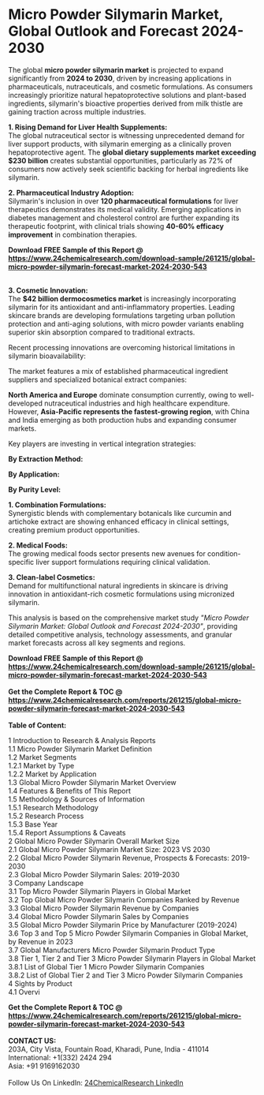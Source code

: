 <h1>Micro Powder Silymarin Market, Global Outlook and Forecast 2024-2030</h1><p>The global <strong>micro powder silymarin market</strong> is projected to expand significantly from <strong>2024 to 2030</strong>, driven by increasing applications in pharmaceuticals, nutraceuticals, and cosmetic formulations. As consumers increasingly prioritize natural hepatoprotective solutions and plant-based ingredients, silymarin's bioactive properties derived from milk thistle are gaining traction across multiple industries.</p><p><strong>1. Rising Demand for Liver Health Supplements:</strong><br>
The global nutraceutical sector is witnessing unprecedented demand for liver support products, with silymarin emerging as a clinically proven hepatoprotective agent. The <strong>global dietary supplements market exceeding $230 billion</strong> creates substantial opportunities, particularly as 72% of consumers now actively seek scientific backing for herbal ingredients like silymarin.</p><p><strong>2. Pharmaceutical Industry Adoption:</strong><br>
Silymarin's inclusion in over <strong>120 pharmaceutical formulations</strong> for liver therapeutics demonstrates its medical validity. Emerging applications in diabetes management and cholesterol control are further expanding its therapeutic footprint, with clinical trials showing <strong>40-60% efficacy improvement</strong> in combination therapies.</p><div><b>Download FREE Sample of this Report @ 
            <a href="https://www.24chemicalresearch.com/download-sample/261215/global-micro-powder-silymarin-forecast-market-2024-2030-543">
            https://www.24chemicalresearch.com/download-sample/261215/global-micro-powder-silymarin-forecast-market-2024-2030-543</a></b></div><br><p><strong>3. Cosmetic Innovation:</strong><br>
The <strong>$42 billion dermocosmetics market</strong> is increasingly incorporating silymarin for its antioxidant and anti-inflammatory properties. Leading skincare brands are developing formulations targeting urban pollution protection and anti-aging solutions, with micro powder variants enabling superior skin absorption compared to traditional extracts.</p><p>Recent processing innovations are overcoming historical limitations in silymarin bioavailability:</p><p>The market features a mix of established pharmaceutical ingredient suppliers and specialized botanical extract companies:</p><p><strong>North America and Europe</strong> dominate consumption currently, owing to well-developed nutraceutical industries and high healthcare expenditure. However, <strong>Asia-Pacific represents the fastest-growing region</strong>, with China and India emerging as both production hubs and expanding consumer markets.</p><p>Key players are investing in vertical integration strategies:</p><p><strong>By Extraction Method:</strong></p><p><strong>By Application:</strong></p><p><strong>By Purity Level:</strong></p><p><strong>1. Combination Formulations:</strong><br>
Synergistic blends with complementary botanicals like curcumin and artichoke extract are showing enhanced efficacy in clinical settings, creating premium product opportunities.</p><p><strong>2. Medical Foods:</strong><br>
The growing medical foods sector presents new avenues for condition-specific liver support formulations requiring clinical validation.</p><p><strong>3. Clean-label Cosmetics:</strong><br>
Demand for multifunctional natural ingredients in skincare is driving innovation in antioxidant-rich cosmetic formulations using micronized silymarin.</p><p>This analysis is based on the comprehensive market study <em>"Micro Powder Silymarin Market: Global Outlook and Forecast 2024-2030"</em>, providing detailed competitive analysis, technology assessments, and granular market forecasts across all key segments and regions.</p><div><b>Download FREE Sample of this Report @ 
            <a href="https://www.24chemicalresearch.com/download-sample/261215/global-micro-powder-silymarin-forecast-market-2024-2030-543">
            https://www.24chemicalresearch.com/download-sample/261215/global-micro-powder-silymarin-forecast-market-2024-2030-543</a></b></div><br><div><b>Get the Complete Report & TOC @ 
            <a href="https://www.24chemicalresearch.com/reports/261215/global-micro-powder-silymarin-forecast-market-2024-2030-543">
            https://www.24chemicalresearch.com/reports/261215/global-micro-powder-silymarin-forecast-market-2024-2030-543</a></b></div><br>
            <b>Table of Content:</b><p>1 Introduction to Research & Analysis Reports<br />
    1.1 Micro Powder Silymarin Market Definition<br />
    1.2 Market Segments<br />
        1.2.1 Market by Type<br />
        1.2.2 Market by Application<br />
    1.3 Global Micro Powder Silymarin Market Overview<br />
    1.4 Features & Benefits of This Report<br />
    1.5 Methodology & Sources of Information<br />
        1.5.1 Research Methodology<br />
        1.5.2 Research Process<br />
        1.5.3 Base Year<br />
        1.5.4 Report Assumptions & Caveats<br />
2 Global Micro Powder Silymarin Overall Market Size<br />
    2.1 Global Micro Powder Silymarin Market Size: 2023 VS 2030<br />
    2.2 Global Micro Powder Silymarin Revenue, Prospects & Forecasts: 2019-2030<br />
    2.3 Global Micro Powder Silymarin Sales: 2019-2030<br />
3 Company Landscape<br />
    3.1 Top Micro Powder Silymarin Players in Global Market<br />
    3.2 Top Global Micro Powder Silymarin Companies Ranked by Revenue<br />
    3.3 Global Micro Powder Silymarin Revenue by Companies<br />
    3.4 Global Micro Powder Silymarin Sales by Companies<br />
    3.5 Global Micro Powder Silymarin Price by Manufacturer (2019-2024)<br />
    3.6 Top 3 and Top 5 Micro Powder Silymarin Companies in Global Market, by Revenue in 2023<br />
    3.7 Global Manufacturers Micro Powder Silymarin Product Type<br />
    3.8 Tier 1, Tier 2 and Tier 3 Micro Powder Silymarin Players in Global Market<br />
        3.8.1 List of Global Tier 1 Micro Powder Silymarin Companies<br />
        3.8.2 List of Global Tier 2 and Tier 3 Micro Powder Silymarin Companies<br />
4 Sights by Product<br />
    4.1 Overvi</p><div><b>Get the Complete Report & TOC @ 
            <a href="https://www.24chemicalresearch.com/reports/261215/global-micro-powder-silymarin-forecast-market-2024-2030-543">
            https://www.24chemicalresearch.com/reports/261215/global-micro-powder-silymarin-forecast-market-2024-2030-543</a></b></div><br><b>CONTACT US:</b><br>
            203A, City Vista, Fountain Road, Kharadi, Pune, India - 411014<br>
            International: +1(332) 2424 294<br>
            Asia: +91 9169162030 <br><br>
            Follow Us On LinkedIn: <a href="https://www.linkedin.com/company/24chemicalresearch/">24ChemicalResearch LinkedIn</a>